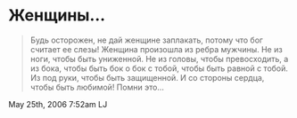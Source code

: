 # Женщины…

> Будь осторожен, не дай женщине заплакать, потому что бог считает ее
> слезы! Женщина произошла из ребра мужчины. Не из ноги, чтобы быть
> униженной. Не из головы, чтобы превосходить, а из бока, чтобы быть бок
> о бок с тобой, чтобы быть равной с тобой. Из под руки, чтобы быть
> защищенной. И со стороны сердца, чтобы быть любимой! Помни это…

<span id="timestamp"> May 25th, 2006 7:52am </span> <span
class="tag">LJ</span>
